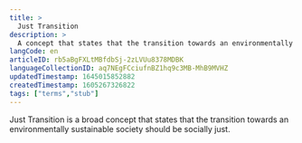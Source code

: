 ```yaml
---
title: >
  Just Transition
description: >
  A concept that states that the transition towards an environmentally sustainable society should be socially just.
langCode: en
articleID: rb5aBgFXLtMBfdbSj-2zLVUu8378MDBK
languageCollectionID: aq7NEgFCciufnBZ1hq9c3MB-MhB9MVHZ
updatedTimestamp: 1645015852882
createdTimestamp: 1605267326822
tags: ["terms","stub"]
---
```


Just Transition is a broad concept that states that the transition towards an environmentally sustainable society should be socially just.